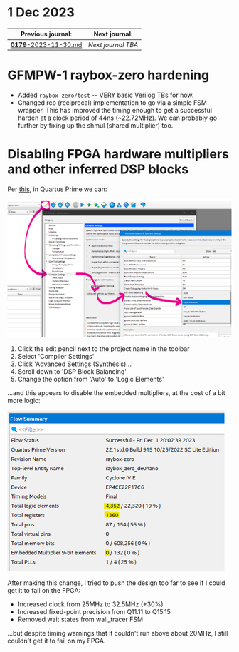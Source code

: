 # 1 Dec 2023

| Previous journal: | Next journal: |
|-|-|
| [**0179**-2023-11-30.md](./0179-2023-11-30.md) | *Next journal TBA* |

# GFMPW-1 raybox-zero hardening

*   Added `raybox-zero/test` -- VERY basic Verilog TBs for now.
*   Changed rcp (reciprocal) implementation to go via a simple FSM wrapper. This has improved the timing enough to get a successful harden at a clock period of 44ns (~22.72MHz). We can probably go further by fixing up the shmul (shared multiplier) too.

# Disabling FPGA hardware multipliers and other inferred DSP blocks

Per [this](https://electronics.stackexchange.com/a/363922), in Quartus Prime we can:

![](i/0180-quartus-disable-dsp.png)

1.  Click the edit pencil next to the project name in the toolbar
2.  Select 'Compiler Settings'
3.  Click 'Advanced Settings (Synthesis)...'
4.  Scroll down to 'DSP Block Balancing'
5.  Change the option from 'Auto' to 'Logic Elements'

...and this appears to disable the embedded multipliers, at the cost of a bit more logic:

![](i/0180-no-dsp-multipliers.png)

After making this change, I tried to push the design too far to see if I could get it to fail on the FPGA:
*   Increased clock from 25MHz to 32.5MHz (+30%)
*   Increased fixed-point precision from Q11.11 to Q15.15
*   Removed wait states from wall_tracer FSM

...but despite timing warnings that it couldn't run above about 20MHz, I still couldn't get it to fail on my FPGA.
